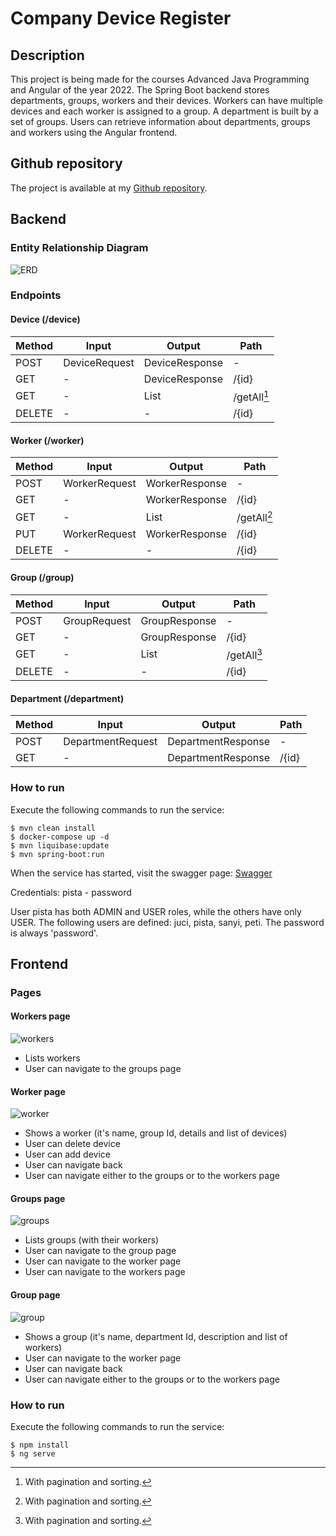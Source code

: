 # Company Device Register

## Description
This project is being made for the courses Advanced Java Programming and Angular of the year 2022.
The Spring Boot backend stores departments, groups, workers and their devices.
Workers can have multiple devices and each worker is assigned to a group. A department is built by a set of groups.
Users can retrieve information about departments, groups and workers using the Angular frontend.

## Github repository
The project is available at my [Github repository](https://github.com/feczkob/CompanyDeviceRegister).

## Backend

### Entity Relationship Diagram

![ERD](images/erd.png?raw=true "ERD")

### Endpoints

#### Device (/device)

| Method | Input         | Output          | Path        |
|--------|---------------|-----------------|-------------|
| POST   | DeviceRequest | DeviceResponse  | -           |
| GET    | -             | DeviceResponse  | /{id}       |
| GET    | -             | List            | /getAll[^1] |
| DELETE | -             | -               | /{id}       |

[^1]: With pagination and sorting.

#### Worker (/worker)

| Method | Input         | Output         | Path        |
|--------|---------------|----------------|-------------|
| POST   | WorkerRequest | WorkerResponse | -           |
| GET    | -             | WorkerResponse | /{id}       |
| GET    | -             | List           | /getAll[^1] |
| PUT    | WorkerRequest | WorkerResponse | /{id}       |
| DELETE | -             | -              | /{id}       |

#### Group (/group)

| Method | Input        | Output        | Path        |
|--------|--------------|---------------|-------------|
| POST   | GroupRequest | GroupResponse | -           |
| GET    | -            | GroupResponse | /{id}       |
| GET    | -            | List          | /getAll[^1] |
| DELETE | -            | -             | /{id}       |

#### Department (/department)

| Method | Input             | Output             | Path  |
|--------|-------------------|--------------------|-------|
| POST   | DepartmentRequest | DepartmentResponse | -     |
| GET    | -                 | DepartmentResponse | /{id} |

### How to run

Execute the following commands to run the service:

```console
$ mvn clean install
$ docker-compose up -d
$ mvn liquibase:update
$ mvn spring-boot:run
```

When the service has started, visit the swagger page:
[Swagger](http://localhost:8080/swagger-ui/index.html)

Credentials: pista - password

User pista has both ADMIN and USER roles, while the others have only USER. The following users are defined: juci, pista, sanyi, peti. 
The password is always 'password'.

## Frontend

### Pages

#### Workers page

![workers](images/workers.png?raw=true "workers")

- Lists workers
- User can navigate to the groups page

#### Worker page

![worker](images/worker.png?raw=true "worker")

- Shows a worker (it's name, group Id, details and list of devices)
- User can delete device
- User can add device
- User can navigate back
- User can navigate either to the groups or to the workers page

#### Groups page

![groups](images/groups.png?raw=true "groups")

- Lists groups (with their workers)
- User can navigate to the group page
- User can navigate to the worker page
- User can navigate to the workers page

#### Group page

![group](images/group.png?raw=true "group")

- Shows a group (it's name, department Id, description and list of workers)
- User can navigate to the worker page
- User can navigate back
- User can navigate either to the groups or to the workers page

### How to run

Execute the following commands to run the service:

```console
$ npm install
$ ng serve
```